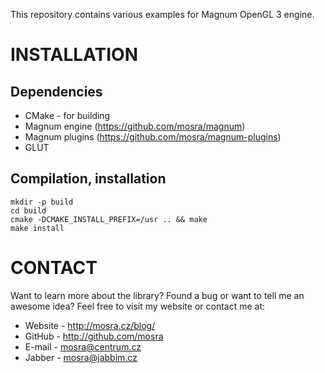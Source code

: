 This repository contains various examples for Magnum OpenGL 3 engine.

INSTALLATION
============

Dependencies
------------

 * CMake    - for building
 * Magnum engine (https://github.com/mosra/magnum)
 * Magnum plugins (https://github.com/mosra/magnum-plugins)
 * GLUT

Compilation, installation
-------------------------

    mkdir -p build
    cd build
    cmake -DCMAKE_INSTALL_PREFIX=/usr .. && make
    make install

CONTACT
=======

Want to learn more about the library? Found a bug or want to tell me an
awesome idea? Feel free to visit my website or contact me at:

 * Website - http://mosra.cz/blog/
 * GitHub - http://github.com/mosra
 * E-mail - mosra@centrum.cz
 * Jabber - mosra@jabbim.cz
